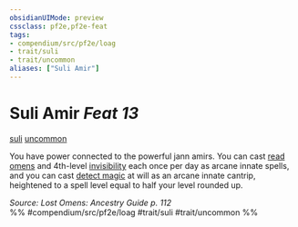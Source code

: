 ```yaml
---
obsidianUIMode: preview
cssclass: pf2e,pf2e-feat
tags:
- compendium/src/pf2e/loag
- trait/suli
- trait/uncommon
aliases: ["Suli Amir"]
---
```

# Suli Amir  *Feat 13*  
[suli](/rules/traits/suli-b2.md)  [uncommon](/rules/traits/uncommon.md)  


You have power connected to the powerful jann amirs. You can cast [read omens](/compendium/spells/read-omens.md) and 4th-level [invisibility](/compendium/spells/invisibility.md) each once per day as arcane innate spells, and you can cast [detect magic](/compendium/spells/detect-magic.md) at will as an arcane innate cantrip, heightened to a spell level equal to half your level rounded up.

*Source: Lost Omens: Ancestry Guide p. 112*  
%% #compendium/src/pf2e/loag #trait/suli #trait/uncommon %%